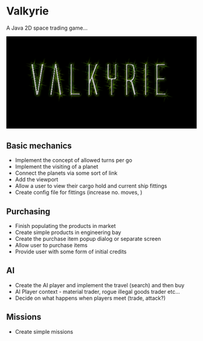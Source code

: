 Valkyrie
========

A Java 2D space trading game...

![Valkyrie Logo](logo.png)

Basic mechanics
---------------

* Implement the concept of allowed turns per go
* Implement the visiting of a planet
* Connect the planets via some sort of link
* Add the viewport
* Allow a user to view their cargo hold and current ship fittings
* Create config file for fittings (increase no. moves, )

Purchasing
----------

* Finish populating the products in market
* Create simple products in engineering bay
* Create the purchase item popup dialog or separate screen
* Allow user to purchase items
* Provide user with some form of initial credits

AI
--

* Create the AI player and implement the travel (search) and then buy
* AI Player context - material trader, rogue illegal goods trader etc...
* Decide on what happens when players meet (trade, attack?)

Missions
--------

* Create simple missions
